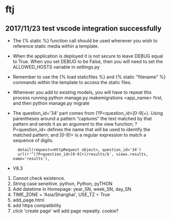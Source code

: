 # ftj

## 2017/11/23 test vscode integration successfully

- The {% static %} function call should be used whenever you wish to reference static media within a template.

- When the application is deployed it is not secure to leave DEBUG equal to True. When you set DEBUG to be False, then you will need to set the ALLOWED_HOSTS variable in settings.py

- Remember to use the {% load staticfiles %} and {% static "filename" %} commands within the template to access the static files.

- Whenever you add to existing models, you will have to repeat this process running python manage.py makemigrations <app_name> first, and then python manage.py migrate

- The question_id='34' part comes from (?P<question_id>[0-9]+). Using parentheses around a pattern “captures” the text matched by that pattern and sends it as an argument to the view function; ?P<question_id> defines the name that will be used to identify the matched pattern; and [0-9]+ is a regular expression to match a sequence of digits.

        detail(request=<HttpRequest object>, question_id='34')
        url(r'^(?P<question_id>[0-9]+)/results/$', views.results, name='results'),

- V8.3
1. Cannot check existence.
2. String case seneitive. python, Python, pyTHON
3. Add datetime in Homepage: year_SN, week_SN, day_SN
4. TIME_ZONE = 'Asia/Shanghai', USE_TZ = True
5. add_page.html
6. add https compatibility
7. click 'create page' will add page repeatly. cookie?